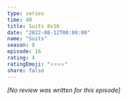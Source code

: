```yaml
---
type: series
time: 40
title: Suits 8x16
date: "2022-08-12T00:00:00"
name: "Suits"
season: 8
episode: 16
rating: 4
ratingEmoji: "⭐️⭐️⭐️⭐️"
share: false
---
```


_[No review was written for this episode]_
